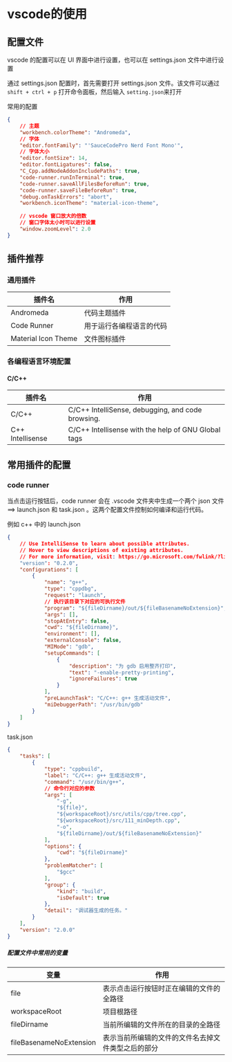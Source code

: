 # vscode的使用

## 配置文件

vscode 的配置可以在 UI 界面中进行设置，也可以在 settings.json 文件中进行设置

通过 settings.json 配置时，首先需要打开 settings.json 文件。该文件可以通过 `shift + ctrl + p` 打开命令面板，然后输入 `setting.json`来打开

常用的配置

```json
{
    // 主题
    "workbench.colorTheme": "Andromeda",
    // 字体
    "editor.fontFamily": "'SauceCodePro Nerd Font Mono'",
    // 字体大小
    "editor.fontSize": 14,
    "editor.fontLigatures": false,
    "C_Cpp.addNodeAddonIncludePaths": true,
    "code-runner.runInTerminal": true,
    "code-runner.saveAllFilesBeforeRun": true,
    "code-runner.saveFileBeforeRun": true,
    "debug.onTaskErrors": "abort",
    "workbench.iconTheme": "material-icon-theme",
    
    // vscode 窗口放大的倍数
   	// 窗口字体太小时可以进行设置
    "window.zoomLevel": 2.0
}
```



## 插件推荐

### 通用插件

| 插件名              | 作用                     |
| ------------------- | ------------------------ |
| Andromeda           | 代码主题插件             |
| Code Runner         | 用于运行各编程语言的代码 |
| Material Icon Theme | 文件图标插件             |

### 各编程语言环境配置

#### C/C++

| 插件名           | 作用                                                |
| ---------------- | --------------------------------------------------- |
| C/C++            | C/C++ IntelliSense, debugging, and code browsing.   |
| C++ Intellisense | C/C++ Intellisense with the help of GNU Global tags |



## 常用插件的配置

### code runner

当点击运行按钮后，code runner 会在 .vscode 文件夹中生成一个两个 json 文件 ==> launch.json 和 task.json 。这两个配置文件控制如何编译和运行代码。

例如 c++ 中的 launch.json

```json
{
    // Use IntelliSense to learn about possible attributes.
    // Hover to view descriptions of existing attributes.
    // For more information, visit: https://go.microsoft.com/fwlink/?linkid=830387
    "version": "0.2.0",
    "configurations": [
        {
            "name": "g++",
            "type": "cppdbg",
            "request": "launch",
            // 执行该目录下对应的可执行文件
            "program": "${fileDirname}/out/${fileBasenameNoExtension}", 
            "args": [],
            "stopAtEntry": false,
            "cwd": "${fileDirname}",
            "environment": [],
            "externalConsole": false,
            "MIMode": "gdb",
            "setupCommands": [
                {
                    "description": "为 gdb 启用整齐打印",
                    "text": "-enable-pretty-printing",
                    "ignoreFailures": true
                }
            ],
            "preLaunchTask": "C/C++: g++ 生成活动文件",
            "miDebuggerPath": "/usr/bin/gdb"
        }
    ]
}
```

task.json

```json
{
    "tasks": [
        {
            "type": "cppbuild",
            "label": "C/C++: g++ 生成活动文件",
            "command": "/usr/bin/g++",
            // 命令行对应的参数
            "args": [
                "-g",
                "${file}",
                "${workspaceRoot}/src/utils/cpp/tree.cpp",
                "${workspaceRoot}/src/111_minDepth.cpp",
                "-o",
                "${fileDirname}/out/${fileBasenameNoExtension}"
            ],
            "options": {
                "cwd": "${fileDirname}"
            },
            "problemMatcher": [
                "$gcc"
            ],
            "group": {
                "kind": "build",
                "isDefault": true
            },
            "detail": "调试器生成的任务。"
        }
    ],
    "version": "2.0.0"
}
```

##### 配置文件中常用的变量

| 变量                    | 作用                                               |
| ----------------------- | -------------------------------------------------- |
| file                    | 表示点击运行按钮时正在编辑的文件的全路径           |
| workspaceRoot           | 项目根路径                                         |
| fileDirname             | 当前所编辑的文件所在的目录的全路径                 |
| fileBasenameNoExtension | 表示当前所编辑的文件的文件名去掉文件类型之后的部分 |



